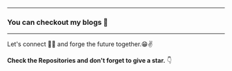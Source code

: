 

---
### You can checkout my blogs :loudspeaker: 



---

Let's connect 👨‍💻 and forge the future together.😁✌

**Check the Repositories and don't forget to give a star.** 👇


[website]: https://DrThomasPengkx.github.io/Portfolio/
[twitter]: https://twitter.com/DrThomasPengkx
[youtube]: https://youtube.com/
[instagram]: https://www.instagram.com/DrThomasPengkx/
[linkedin]: https://www.linkedin.com/in/sourav-dey/
[medium]: https://medium.com/@DrThomasPengkx/

